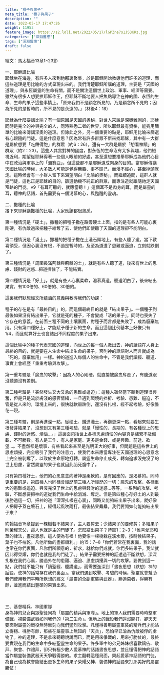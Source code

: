 ```yaml
---
title: "種子與果子"
meta_title: "種子與果子"
description: ""
date: 2022-05-17 17:47:26
weight: 11953
feature_image: https://s2.loli.net/2022/05/17/lGPZne7s1JSQKRz.jpg
categories: ["深淵響應"]
tags: ["深淵響應"]
draft: false
---
```


經文：馬太福音13章1~23節<br />
<br />
一、耶穌講比喻<br />
耶穌坐在海邊，有許多人來到祂那裏聚集，於是耶穌開始教導他們許多的道理，而這些道理是用比喻的方式呈現出來的。我們清楚耶穌所講的道理，主要是「天國的道理」，與永恆屬靈的生命有關，而不是關注這個世上政治、軍事、經濟等需要。雖然有很多人想要拱耶穌作王，但耶穌不斷地要人把焦點專注在神的國、永恆的生命、生命的果子這些事情上。「原來我們不是顧念所見的，乃是顧念所不見的；因為所見的是暫時的，所不見的是永遠的。」（林後4：18）<br />
<br />
耶穌為什麼要講比喻？有一個原因是天國的奧秘，對世人來說是深奧難測的，耶穌同時是完全的神與完全的人，同時熟悉二者的世界，所以耶穌最有資格，能夠用簡單的比喻來傳講深奧的道理。但除此之外，另一個重要的點是，耶穌用比喻來篩選有心跟隨的門徒。這是什麼意思？因為常有許多群眾不斷來找耶穌，其中有一大群是屬於想要「吃餅得飽」的群眾（約6：26），還有一大群是屬於「想看神蹟」的群眾（約2：23）。這些人其實對神的國度，對永恆的生命沒有太多興趣，他們短視近利，期望從耶穌得著一些個人眼前的好處，甚至還想要推舉耶穌成為他們心目中在政治與軍事上的「彌賽亞」，但這些都不是耶穌道成肉身的目的。當耶穌傳講天國比喻的時候，大多數人可能是覺得無趣、事不關己，而漫不經心，甚至掉頭就走。這時候會有一小群人留下來渴望明白「比喻的奧秘」，而繼續追問，這群人就是門徒，這也正是耶穌的目的，篩選動機不純正的群眾，而專注造就跟隨祂走天國窄路的門徒。v9「有耳可聽的，就應當聽！」這個耳不是肉身的耳，而是屬靈的耳，聽神的話語，首先需要有一個渴慕的心，與甦醒的靈魂。<br />
<br />
二、撒種的比喻<br />
接下來耶穌講撒種的比喻，大家應該都很熟悉。<br />
<br />
第一種情況是「硬土」，撒種的把種子撒在路旁硬土上面，指的是有些人可能心裏剛硬，有仇敵過來把種子給奪了去，使他們即使聽了天國的道理卻不能明白。<br />
<br />
第二種情況是「淺土」，撒種的把種子撒在土淺石頭地上，有些人聽了道，當下歡喜領受，但因心裏沒有根，不過是暫時的，及至為道遭了患難或逼迫，立刻就跌倒了。<br />
<br />
第三種情況是「周圍長滿荊棘與荊棘的土」，就是有些人聽了道，後來有世上的思慮、錢財的迷惑…把道擠住了，不能結實。<br />
<br />
第四種情況是「好土」，就是有些人心裏柔軟，渴慕真道，聽道明白了，後來結出果實，有100倍的、60倍的、30倍的。<br />
<br />
這裏我們默想經文所蘊涵的意義與教導我們的功課：<br />
<br />
種子的存在是有「最終目的」的，而這個最終目的就是「結出果子」。一個種子到最後如果沒有結出果子，它就是死的種子，不會變成「活的果子」，同時也喪失了它存在的意義。在前面三種不同的土壤裏面，對種子而言都是失敗了，成為廢棄無用。只有第四種好土，才能賦予種子新的生命。而且這個比例基本上好像只有1/4，而且就算好土也會結出不同程度的果子出來。<br />
<br />
這個比喻中的種子代表天國的道理，向世上的每一個人撒出去，神的話語在人身上最終的目的，就是要在人生命中結出生命的果子，否則神的話語對人而言就成為「死的，廢棄無用」一樣。神的道進入每個人的生命中，不管是我們讀經、聽道、事實上會經歷「重重考驗與攻擊」。<br />
<br />
第一重考驗是「魔鬼的攻擊」：因為人的心剛硬，就直接被魔鬼奪走了，有聽道跟沒聽道沒有差別。<br />
<br />
第二種考驗是「突然發生又大又急的患難或逼迫」：這種人雖然當下聽到道理很興奮，但是只是流於膚淺的感官情緒，一旦遇到環境的挫折、考驗、患難、逼迫，不管是從人來的，環境上來的，很快就軟弱跌倒，還沒有扎根，經不起考驗，好像曇花一現。<br />
<br />
第三種考驗，則是再進深一點，從硬土、鑽進淺土，再鑽更深一點，看起來就要生根發芽結果了，沒想到又有第三種考驗，就是「慢性的、長期的、有各種世上的思慮、錢財的迷惑、煩惱…。」這裏面包括世上各樣思慮煩惱的內容真是族繁不及備載，不可勝數。有人是工作、有人是家庭、更多是金錢、或是興趣、前途、欲望…。不盡然都是壞事，有些看起來甚至是光明正大的好事，但問題是這些世上的思慮煩擾，完全吸引了我們的注意力，使我們本來應當專注在天國道理的心思意念上完全被剝奪了，以致於生命原地打轉，屬靈生命停止成長，轉向追求沒完沒了的世上思慮，當然屬靈的果子也就因此胎死腹中了。<br />
<br />
只有第四種好土，他們的心思意念向著神是柔軟的，是有回應的，是渴慕的。同時更重要的是，第四種人也同樣會經歷前三種人所經歷的一切：魔鬼的攻擊、各樣重大的患難或逼迫、與沒完沒了世上的思慮與錢財的迷惑…等等，一系列的攻擊、考驗，不斷想要把神的道從我們生命中給消滅、奪走。但是第四種心存好土的人到最後勝過這一切，把神的道「深深扎根在心裏」，同時又能夠結出果子出來。就好像人把房子蓋在磐石上，經得起風吹雨打，最後結果纍纍。我們要問如何能夠結出果子來？<br />
<br />
約翰福音15章提到一棵樹若不結果子，主人要剪去；少結果子的要修剪；多結果子則榮耀天父，這人也就是主的門徒了。怎麼結出果子？詩篇1：2~3：「惟喜愛耶和華的律法，晝夜思想，這人便為有福！他要像一棵樹栽在溪水旁，按時候結果子，葉子也不枯乾。凡他所做的盡都順利。」約15：7~8「你們若常在我裏面，我的話也常在你們裏面，凡你們所願意的，祈求，就給你們成就。你們多結果子，我父就因此得榮耀，你們也就是我的門徒了。」結果子需要把神的話透過不斷默想，深深扎根在我們心裏，勝過外在的患難、逼迫、思慮煩擾與一切的攻擊。要做到這一點，我們就不能只有「讀聖經、聽講道」，而需要進深到「晝夜思想（默想）神的話語，使神的話常存在我們裏面」。當我們遇到攻擊、考驗的時候，聖靈就會幫助我們使用我們平時所默想的經文「屬靈的全副軍裝與武器」，勝過惡者，得勝有餘，並進而結出豐碩的果實出來。<br />
<br />
&nbsp;<br />
<br />
三、基督精兵、神國軍隊<br />
身為神的兒女與眾聖徒同為「屬靈的精兵與軍隊」。地上的軍人我們需要時時整軍備戰，視裝備武器如同我們的「第二生命」。但地上的戰役我們還沒開打，卻天天要面對屬靈的戰役無時無刻向我們猛烈攻擊。凡懂得善用屬靈軍裝的精兵們才能站立得穩、得勝有餘，那些在屬靈事上無知的「天兵」，恐怕早已淪為仇敵被俘的虜物了。神的道理，不是拿來聽聽說說而已，而是用來爭戰的，用來打勝仗的，最終要實現在我們的生命中多結聖靈生命的果子。許多軍中的弟兄姊妹很喜歡禱告、敬拜、聚會、作禮拜，卻只有極少數人愛慕神的話語晝夜思想，並且懂得把神的話語當作屬靈裝備武器天天爭戰得勝的。求主翻轉這種局面，興起愛慕神話語的門徒，為自己也為教會能結出更多生命的果子榮耀父神，裝備神的話語來打那美好的屬靈勝仗！
        